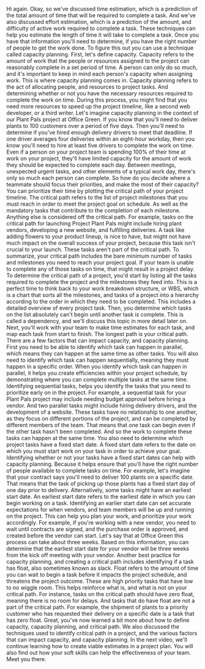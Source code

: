 Hi again. Okay, so we've discussed time estimation, which is a prediction of the
total amount of time that will be required to complete a task. And we've also
discussed effort estimation, which is a prediction of the amount, and difficulty
of active work required to complete a task. These techniques can help you
estimate the length of time it will take to complete a task. Once you have that
information you'll need to determine, if you have the right number of people to
get the work done. To figure this out you can use a technique called capacity
planning. First, let's define capacity. Capacity refers to the amount of work
that the people or resources assigned to the project can reasonably complete in
a set period of time. A person can only do so much, and it's important to keep
in mind each person's capacity when assigning work. This is where capacity
planning comes in. Capacity planning refers to the act of allocating people, and
resources to project tasks. And determining whether or not you have the
necessary resources required to complete the work on time. During this process,
you might find that you need more resources to speed up the project timeline,
like a second web developer, or a third writer. Let's imagine capacity planning
in the context of our Plant Pals project at Office Green. If you know that
you'll need to deliver plants to 100 customers over a period of five days. Then
you'll need to determine if you've hired enough delivery drivers to meet that
deadline. If one driver averages four deliveries within an eight-hour workday,
then you know you'll need to hire at least five drivers to complete the work on
time. Even if a person on your project team is spending 100% of their time at
work on your project, they'll have limited capacity for the amount of work they
should be expected to complete each day. Between meetings, unexpected urgent
tasks, and other elements of a typical work day, there's only so much each
person can complete. So how do you decide where a teammate should focus their
priorities, and make the most of their capacity? You can prioritize their time
by plotting the critical path of your project timeline. The critical path refers
to the list of project milestones that you must reach in order to meet the
project goal on schedule. As well as the mandatory tasks that contribute to the
completion of each milestone. Anything else is considered off the critical path.
For example, tasks on the critical path for launching Project Plant Pals might
include hiring plant vendors, developing a new website, and fulfilling
deliveries. A task like adding flowers to your product lineup, is nice to have,
but might not have much impact on the overall success of your project, because
this task isn't crucial to your launch. These tasks aren't part of the critical
path. To summarize, your critical path includes the bare minimum number of tasks
and milestones you need to reach your project goal. If your team is unable to
complete any of those tasks on time, that might result in a project delay. To
determine the critical path of a project, you'd start by listing all the tasks
required to complete the project and the milestones they feed into. This is a
perfect time to think back to your work breakdown structure, or WBS, which is a
chart that sorts all the milestones, and tasks of a project into a hierarchy
according to the order in which they need to be completed. This includes a
detailed overview of every project task. Then, you determine which tasks on the
list absolutely can't begin until another task is complete. This is called a
dependency, and we'll discuss this topic in more detail later on. Next, you'll
work with your team to make time estimates for each task, and map each task from
start to finish. The longest path is your critical path. There are a few factors
that can impact capacity, and capacity planning. First you need to be able to
identify which task can happen in parallel, which means they can happen at the
same time as other tasks. You will also need to identify which task can happen
sequentially, meaning they must happen in a specific order. When you identify
which task can happen in parallel, it helps you create efficiencies within your
project schedule, by demonstrating where you can complete multiple tasks at the
same time. Identifying sequential tasks, helps you identify the tasks that you
need to prioritize early on in the project. For example, a sequential task for
your Plant Pals project may include needing budget approval before hiring a
vendor. And two parallel tasks might include hiring delivery drivers, and the
development of a website. These tasks have no relationship to one another, as
they focus on different portions of the project, and can be completed by
different members of the team. That means that one task can begin even if the
other task hasn't been completed. And so the work to complete these tasks can
happen at the same time. You also need to determine which project tasks have a
fixed start date. A fixed start date refers to the date on which you must start
work on your task in order to achieve your goal. Identifying whether or not your
tasks have a fixed start dates can help with capacity planning. Because it helps
ensure that you'll have the right number of people available to complete tasks
on time. For example, let's imagine that your contract says you'll need to
deliver 100 plants on a specific date. That means that the task of picking up
those plants has a fixed start day of one day prior to delivery. Alternatively,
some tasks might have an earliest start date. An earliest start date refers to
the earliest date in which you can begin working on a task. Identifying an
earlier start date can set accurate expectations for when vendors, and team
members will be up and running on the project. This can help you plan your work,
and prioritize your work accordingly. For example, if you're working with a new
vendor, you need to wait until contracts are signed, and the purchase order is
approved, and created before the vendor can start. Let's say that at Office
Green this process can take about three weeks. Based on this information, you
can determine that the earliest start date for your vendor will be three weeks
from the kick off meeting with your vendor. Another best practice for capacity
planning, and creating a critical path includes identifying if a task has float,
also sometimes known as slack. Float refers to the amount of time you can wait
to begin a task before it impacts the project schedule, and threatens the
project outcome. These are high priority tasks that have low to no wiggle room.
This helps reinforce what is, and what is not on your critical path. For
instance, tasks on the critical path should have zero float, meaning there is no
room for delays. And tasks that do have float are not a part of the critical
path. For example, the shipment of plants to a priority customer who has
requested their delivery on a specific date is a task that has zero float.
Great, you've now learned a bit more about how to define capacity, capacity
planning, and critical path. We also discussed the techniques used to identify
critical path in a project, and the various factors that can impact capacity,
and capacity planning. In the next video, we'll continue learning how to create
viable estimates in a project plan. You will also find out how your soft skills
can help the effectiveness of your team. Meet you there.